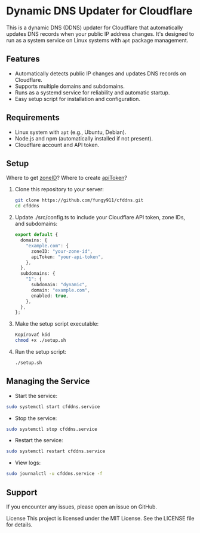 # Dynamic DNS Updater for Cloudflare

This is a dynamic DNS (DDNS) updater for Cloudflare that automatically updates DNS records when your public IP address changes. It's designed to run as a system service on Linux systems with `apt` package management.

## Features

- Automatically detects public IP changes and updates DNS records on Cloudflare.
- Supports multiple domains and subdomains.
- Runs as a systemd service for reliability and automatic startup.
- Easy setup script for installation and configuration.

## Requirements

- Linux system with `apt` (e.g., Ubuntu, Debian).
- Node.js and npm (automatically installed if not present).
- Cloudflare account and API token.

## Setup

Where to get [zoneID](https://developers.cloudflare.com/fundamentals/setup/find-account-and-zone-ids/)?
Where to create [apiToken](https://developers.cloudflare.com/fundamentals/api/get-started/create-token/)?

1. Clone this repository to your server:

   ```bash
   git clone https://github.com/fungy911/cfddns.git
   cd cfddns
   ```

2. Update ./src/config.ts to include your Cloudflare API token, zone IDs, and subdomains:

   ```typescript
   export default {
     domains: {
       "example.com": {
         zoneID: "your-zone-id",
         apiToken: "your-api-token",
       },
     },
     subdomains: {
       "1": {
         subdomain: "dynamic",
         domain: "example.com",
         enabled: true,
       },
     },
   };
   ```

3. Make the setup script executable:

   ```bash
   Kopírovať kód
   chmod +x ./setup.sh
   ```

4. Run the setup script:

   ```bash
   ./setup.sh
   ```

## Managing the Service

- Start the service:

```bash
sudo systemctl start cfddns.service
```

- Stop the service:

```bash
sudo systemctl stop cfddns.service
```

- Restart the service:

```bash
sudo systemctl restart cfddns.service
```

- View logs:

```bash
sudo journalctl -u cfddns.service -f
```

## Support

If you encounter any issues, please open an issue on GitHub.

License
This project is licensed under the MIT License. See the LICENSE file for details.
